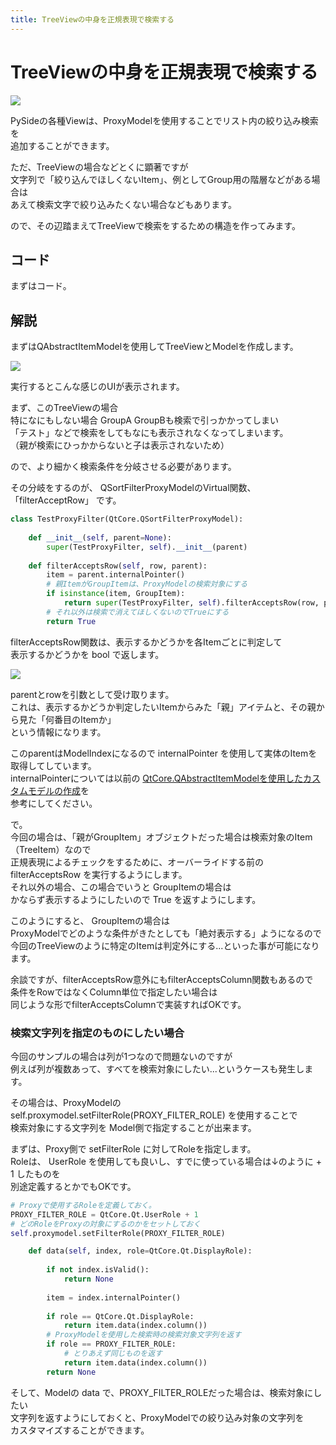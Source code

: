 ```yaml
---
title: TreeViewの中身を正規表現で検索する
---
```

# TreeViewの中身を正規表現で検索する

![](https://i.gyazo.com/fc6e532b3432ea0e6117821e0c539856.gif)

PySideの各種Viewは、ProxyModelを使用することでリスト内の絞り込み検索を  
追加することができます。  
  
ただ、TreeViewの場合などとくに顕著ですが  
文字列で「絞り込んでほしくないItem」、例としてGroup用の階層などがある場合は  
あえて検索文字で絞り込みたくない場合などもあります。  
  
ので、その辺踏まえてTreeViewで検索をするための構造を作ってみます。

## コード

まずはコード。

<script src="https://embed.cacher.io/d05431800560fe16f8fc16c7022f13f22a0caf47.js?a=f3a85e8a924aa2ce28a5cce93944af1a"></script>

## 解説

まずはQAbstractItemModelを使用してTreeViewとModelを作成します。  

![](https://gyazo.com/84c550cf2f3c2c8d24f1405bdbfd8712.png)

実行するとこんな感じのUIが表示されます。  
  
まず、このTreeViewの場合  
特になにもしない場合 GroupA GroupBも検索で引っかかってしまい  
「テスト」などで検索をしてもなにも表示されなくなってしまいます。  
（親が検索にひっかからないと子は表示されないため）  
  
ので、より細かく検索条件を分岐させる必要があります。  
  
その分岐をするのが、 QSortFilterProxyModelのVirtual関数、「filterAcceptRow」 です。    

  
```python
class TestProxyFilter(QtCore.QSortFilterProxyModel):
 
    def __init__(self, parent=None):
        super(TestProxyFilter, self).__init__(parent)
 
    def filterAcceptsRow(self, row, parent):
        item = parent.internalPointer()
        # 親ItemがGroupItemは、ProxyModelの検索対象にする
        if isinstance(item, GroupItem):
            return super(TestProxyFilter, self).filterAcceptsRow(row, parent)
        # それ以外は検索で消えてほしくないのでTrueにする
        return True
```

filterAcceptsRow関数は、表示するかどうかを各Itemごとに判定して  
表示するかどうかを bool で返します。

![](https://gyazo.com/c25434f14ff0abdcb10efdc47ae39b17.png)

parentとrowを引数として受け取ります。  
これは、表示するかどうか判定したいItemからみた「親」アイテムと、その親から見た「何番目のItemか」  
という情報になります。  
  
このparentはModelIndexになるので internalPointer を使用して実体のItemを取得してしています。  
internalPointerについては以前の [QtCore.QAbstractItemModelを使用したカスタムモデルの作成](custom_model.md)を  
参考にしてください。  
  
で。  
今回の場合は、「親がGroupItem」オブジェクトだった場合は検索対象のItem（TreeItem）なので  
正規表現によるチェックをするために、オーバーライドする前の filterAcceptsRow を実行するようにします。  
それ以外の場合、この場合でいうと GroupItemの場合は  
かならず表示するようにしたいので True を返すようにします。  
  
このようにすると、 GroupItemの場合は  
ProxyModelでどのような条件がきたとしても「絶対表示する」ようになるので  
今回のTreeViewのように特定のItemは判定外にする...といった事が可能になります。  
  
余談ですが、filterAcceptsRow意外にもfilterAcceptsColumn関数もあるので  
条件をRowではなくColumn単位で指定したい場合は  
同じような形でfilterAcceptsColumnで実装すればOKです。
  
### 検索文字列を指定のものにしたい場合

今回のサンプルの場合は列が1つなので問題ないのですが  
例えば列が複数あって、すべてを検索対象にしたい...というケースも発生します。  
  
その場合は、ProxyModelの self.proxymodel.setFilterRole(PROXY_FILTER_ROLE) を使用することで  
検索対象にする文字列を Model側で指定することが出来ます。  

まずは、Proxy側で setFilterRole に対してRoleを指定します。  
Roleは、 UserRole を使用しても良いし、すでに使っている場合は↓のように + 1 したものを  
別途定義するとかでもOKです。  

```python
# Proxyで使用するRoleを定義しておく。
PROXY_FILTER_ROLE = QtCore.Qt.UserRole + 1
# どのRoleをProxyの対象にするのかをセットしておく
self.proxymodel.setFilterRole(PROXY_FILTER_ROLE)
```
  
```python
    def data(self, index, role=QtCore.Qt.DisplayRole):
 
        if not index.isValid():
            return None
 
        item = index.internalPointer()
 
        if role == QtCore.Qt.DisplayRole:
            return item.data(index.column())
        # ProxyModelを使用した検索時の検索対象文字列を返す
        if role == PROXY_FILTER_ROLE:
            # とりあえず同じものを返す
            return item.data(index.column())
        return None
```

そして、Modelの data で、PROXY_FILTER_ROLEだった場合は、検索対象にしたい  
文字列を返すようにしておくと、ProxyModelでの絞り込み対象の文字列を  
カスタマイズすることができます。  
